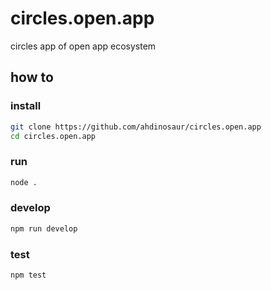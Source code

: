 # circles.open.app

circles app of open app ecosystem

## how to

### install

```bash
git clone https://github.com/ahdinosaur/circles.open.app
cd circles.open.app
```

### run

```bash
node .
```

### develop

```bash
npm run develop
```

### test

```bash
npm test
```